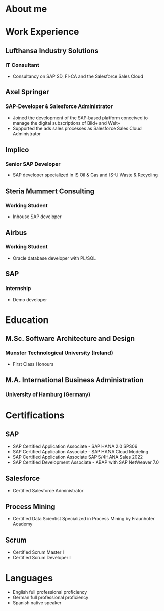 # About me

# Work Experience
## Lufthansa Industry Solutions
### IT Consultant
- Consultancy on SAP SD, FI-CA and the Salesforce Sales Cloud

## Axel Springer
### SAP-Developer & Salesforce Administrator
- Joined the development of the SAP-based platform conceived to manage the digital subscriptions of Bild+ and Welt+
- Supported the ads sales processes as Salesforce Sales Cloud Administrator
  
## Implico
### Senior SAP Developer
- SAP developer specialized in IS Oil & Gas and IS-U Waste & Recycling

## Steria Mummert Consulting
### Working Student
- Inhouse SAP developer

## Airbus
### Working Student
- Oracle database developer with PL/SQL
 
## SAP
### Internship
- Demo developer

# Education
## M.Sc. Software Architecture and Design
### Munster Technological University (Ireland)
- First Class Honours
  
## M.A. International Business Administration
### University of Hamburg (Germany)

# Certifications
## SAP
- SAP Certified Application Associate - SAP HANA 2.0 SPS06
- SAP Certified Application Associate - SAP HANA Cloud Modeling
- SAP Certified Application Associate SAP S/4HANA Sales 2022
- SAP Certified Development Associate - ABAP with SAP NetWeaver 7.0
  
## Salesforce
- Certified Salesforce Administrator
  
## Process Mining
- Certified Data Scientist Specialized in Process Mining by Fraunhofer Academy
  
## Scrum
- Certified Scrum Master I
- Certified Scrum Developer I


# Languages
- English  full professional proficiency
- German  full professional proficiency
- Spanish  native speaker

